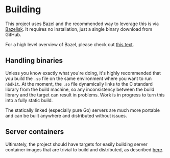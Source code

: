 # Building

This project uses Bazel and the recommended way to leverage this is via [Bazelisk](https://github.com/bazelbuild/bazelisk). It requires no installation, just a single binary download from GitHub.

For a high level overview of Bazel, please check out [this text](https://popovicu.com/posts/build-all-software-in-one-command-with-bazel/).

## Handling binaries

Unless you know exactly what you're doing, it's highly recommended that you build the `.so` file on the same environment where you want to run `nbdkit`. At the moment, the `.so` file dynamically links to the C standard library from the build machine, so any inconsistency between the build library and the target can result in problems. Work is in progress to turn this into a fully static build.

The statically linked (especially pure Go) servers are much more portable and can be built anywhere and distributed without issues.

## Server containers

Ultimately, the project should have targets for easily building server container images that are trivial to build and distributed, as described [here](https://popovicu.com/posts/containers-bazel-one-command/).